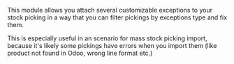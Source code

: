 This module allows you attach several customizable exceptions to your
stock picking in a way that you can filter pickings by exceptions type
and fix them.

This is especially useful in an scenario for mass stock picking import,
because it's likely some pickings have errors when you import them (like
product not found in Odoo, wrong line format etc.)
